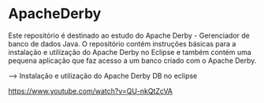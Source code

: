 # ApacheDerby
Este repositório é destinado ao estudo do Apache Derby - Gerenciador de banco de dados Java. O repositório contém instruções básicas para a instalação e utilização do Apache Derby no Eclipse e também contém uma pequena aplicação que faz acesso a um banco criado com o Apache Derby.  

--> Instalação e utilização do Apache Derby DB no eclipse

https://www.youtube.com/watch?v=QU-nkQtZcVA
